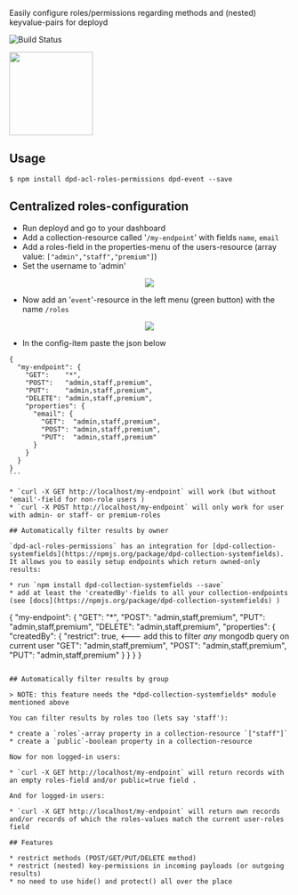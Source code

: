 Easily configure roles/permissions regarding methods and (nested) keyvalue-pairs for deployd

![Build Status](https://travis-ci.org/coderofsalvation/dpd-acl-roles-permissions.svg?branch=master)

<img src="http://i.giphy.com/81xwEHX23zhvy.gif" width="150" style="width:150px"/>

## Usage 

    $ npm install dpd-acl-roles-permissions dpd-event --save

## Centralized roles-configuration

* Run deployd and go to your dashboard 
* Add a collection-resource called '`/my-endpoint`' with fields `name`, `email`
* Add a roles-field in the properties-menu of the users-resource (array value: `["admin","staff","premium"]`)
* Set the username to 'admin'

<center><img src="https://raw.githubusercontent.com/coderofsalvation/dpd-acl-roles-permissions/dev/doc/dpd-1.png"/></center>

* Now add an '`event`'-resource in the left menu (green button) with the name `/roles`

<center><img src="https://raw.githubusercontent.com/coderofsalvation/dpd-acl-roles-permissions/dev/doc/dpd-2.png?23"/></center>

* In the config-item paste the json below

``````
{
  "my-endpoint": {
    "GET":    "*",
    "POST":   "admin,staff,premium",
    "PUT":    "admin,staff,premium",
    "DELETE": "admin,staff,premium",
    "properties": {
      "email": {
        "GET":  "admin,staff,premium",
        "POST": "admin,staff,premium",
        "PUT":  "admin,staff,premium"
      }
    } 
  }
}
```

* `curl -X GET http://localhost/my-endpoint` will work (but without 'email'-field for non-role users )
* `curl -X POST http://localhost/my-endpoint` will only work for user with admin- or staff- or premium-roles

## Automatically filter results by owner 

`dpd-acl-roles-permissions` has an integration for [dpd-collection-systemfields](https://npmjs.org/package/dpd-collection-systemfields).
It allows you to easily setup endpoints which return owned-only results:

* run `npm install dpd-collection-systemfields --save`
* add at least the 'createdBy'-fields to all your collection-endpoints (see [docs](https://npmjs.org/package/dpd-collection-systemfields) )

``````
{
  "my-endpoint": {
    "GET":    "*",
    "POST":   "admin,staff,premium",
    "PUT":    "admin,staff,premium",
    "DELETE": "admin,staff,premium",
    "properties": {
      "createdBy": {
        "restrict": true,               <--- add this to filter *any* mongodb query on current user 
        "GET":  "admin,staff,premium",
        "POST": "admin,staff,premium",
        "PUT":  "admin,staff,premium"
      }
    } 
  }
}
```

## Automatically filter results by group

> NOTE: this feature needs the *dpd-collection-systemfields* module mentioned above 

You can filter results by roles too (lets say 'staff'):

* create a `roles`-array property in a collection-resource `["staff"]`
* create a `public`-boolean property in a collection-resource

Now for non logged-in users:

* `curl -X GET http://localhost/my-endpoint` will return records with an empty roles-field and/or public=true field .

And for logged-in users:

* `curl -X GET http://localhost/my-endpoint` will return own records and/or records of which the roles-values match the current user-roles field 

## Features 

* restrict methods (POST/GET/PUT/DELETE method)
* restrict (nested) key-permissions in incoming payloads (or outgoing results)
* no need to use hide() and protect() all over the place 

